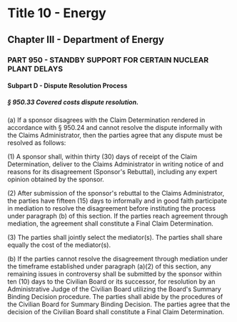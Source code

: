 
# Title 10 - Energy
## Chapter III - Department of Energy
### PART 950 - STANDBY SUPPORT FOR CERTAIN NUCLEAR PLANT DELAYS
#### Subpart D - Dispute Resolution Process
##### § 950.33 Covered costs dispute resolution.

(a) If a sponsor disagrees with the Claim Determination rendered in accordance with § 950.24 and cannot resolve the dispute informally with the Claims Administrator, then the parties agree that any dispute must be resolved as follows:

(1) A sponsor shall, within thirty (30) days of receipt of the Claim Determination, deliver to the Claims Administrator in writing notice of and reasons for its disagreement (Sponsor's Rebuttal), including any expert opinion obtained by the sponsor.

(2) After submission of the sponsor's rebuttal to the Claims Administrator, the parties have fifteen (15) days to informally and in good faith participate in mediation to resolve the disagreement before instituting the process under paragraph (b) of this section. If the parties reach agreement through mediation, the agreement shall constitute a Final Claim Determination.

(3) The parties shall jointly select the mediator(s). The parties shall share equally the cost of the mediator(s).

(b) If the parties cannot resolve the disagreement through mediation under the timeframe established under paragraph (a)(2) of this section, any remaining issues in controversy shall be submitted by the sponsor within ten (10) days to the Civilian Board or its successor, for resolution by an Administrative Judge of the Civilian Board utilizing the Board's Summary Binding Decision procedure. The parties shall abide by the procedures of the Civilian Board for Summary Binding Decision. The parties agree that the decision of the Civilian Board shall constitute a Final Claim Determination.

